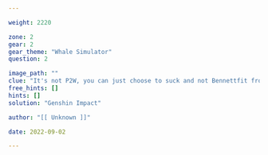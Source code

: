 ```yaml
---

weight: 2220

zone: 2
gear: 2
gear_theme: "Whale Simulator"
question: 2

image_path: ""
clue: "It's not P2W, you can just choose to suck and not Bennettfit from $$."
free_hints: []
hints: []
solution: "Genshin Impact"

author: "[[ Unknown ]]"

date: 2022-09-02

---
```


